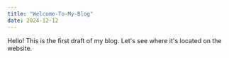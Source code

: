 ```yaml
---
title: "Welcome-To-My-Blog"
date: 2024-12-12
---
```


Hello! This is the first draft of my blog. Let's see where it's located on the website.
